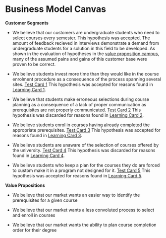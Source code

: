 # Business Model Canvas

**Customer Segments**
- We believe that our customers are undergraduate students who need to select courses every semester.
This hypothesis was accepted. The amount of feedback recieved in interviews demonstrate a demand from undergraduate students for a solution in this field to be developed. As shown in the evaluation of hypotheses in the [value proposition campus](value_proposition_canvas.md), many of the assumed pains and gains of this customer base were proven to be correct. 

- We believe students invest more time than they would like in the course enrolment procedure as a consequence of the process spanning several sites. [Test Card 1](test_cards.md)
This hypothesis was accepted for reasons found in [Learning Card 1](learning_cards.md).

- We believe that students make erroneous selections during course planning as a consequence of a lack of proper communication as prerequisites are not properly communicated. [Test Card 2](test_cards.md)
This hypothesis was discarded for reasons found in [Learning Card 2](learning_cards.md).

- We believe students enrol in courses having already completed the appropriate prerequisites. [Test Card 3](test_cards.md)
This hypothesis was accepted for reasons found in [Learning Card 3](learning_cards.md).

- We believe students are unaware of the selection of courses offered by the university. [Test Card 4](test_cards.md)
This hypothesis was discarded for reasons found in [Learning Card 4](learning_cards.md).

- We believe students who keep a plan for the courses they do are forced to custom make it in a program not designed for it. [Test Card 5](test_cards.md)
This hypothesis was accepted for reasons found in [Learning Card 5](learning_cards.md).

**Value Propositions**
- We believe that our market wants an easier way to identify the prerequisites for a given course

- We believe that our market wants a less convoluted process to select and enroll in courses

- We believe that our market wants the ability to plan course completion order for their degree
